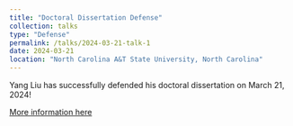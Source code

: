 ```yaml
---
title: "Doctoral Dissertation Defense"
collection: talks
type: "Defense"
permalink: /talks/2024-03-21-talk-1
date: 2024-03-21
location: "North Carolina A&T State University, North Carolina"
---
```

Yang Liu has successfully defended his doctoral dissertation on March 21, 2024!

[More information here](/files/Dissertation_Flyer_YL.pdf)
